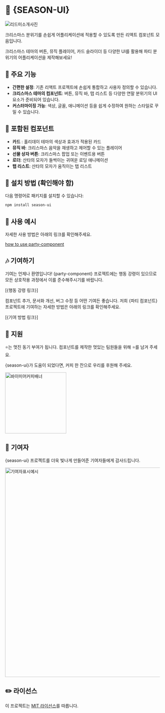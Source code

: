 # 🎄 {SEASON-UI}

![리드미소개사진](https://github.com/user-attachments/assets/736d3bc7-7195-4945-ad6c-c40a10d21a53)

크리스마스 분위기를 손쉽게 어플리케이션에 적용할 수 있도록 만든 리액트 컴포넌트 모음입니다.

크리스마스 테마의 버튼, 뮤직 플레이어, 카드 슬라이더 등 다양한 UI를 활용해 파티 분위기의 어플리케이션을 제작해보세요!

## 🎅 주요 기능

- **간편한 설정**: 기존 리액트 프로젝트에 손쉽게 통합하고 사용자 정의할 수 있습니다.
- **크리스마스 테마의 컴포넌트**: 버튼, 뮤직 바, 탭 리스트 등 다양한 연말 분위기의 UI 요소가 준비되어 있습니다.
- **커스터마이징 가능**: 색상, 글꼴, 애니메이션 등을 쉽게 수정하여 원하는 스타일로 꾸밀 수 있습니다.

## 🎁 포함된 컴포넌트

- **카드** : 홀리데이 테마의 색상과 효과가 적용된 카드
- **뮤직 바**: 크리스마스 음악을 재생하고 제어할 수 있는 플레이어
- **선물 상자 버튼**: 크리스마스 팝업 또는 이벤트용 버튼
- **로더**: 산타의 모자가 들썩이는 귀여운 로딩 애니메이션
- **탭 리스트**: 산타의 모자가 움직이는 탭 리스트

## 🎨 설치 방법 (확인해야 함)

다음 명령어로 패키지를 설치할 수 있습니다:

```bash
npm install season-ui
```

## 🎄 사용 예시

자세한 사용 방법은 아래의 링크를 확인해주세요.

[how to use party-component](https://672ac48d7049f10e7114725c-yihgmsplsk.chromatic.com/?path=/docs/components-tablist--docs) 

## 🎶 기여하기

기여는 언제나 환영입니다! {party-component} 프로젝트에는 행동 강령이 있으므로 모든 상호작용 과정에서 이를 준수해주시기를 바랍니다.

[{행동 강령 링크}]

컴포넌트 추가, 문서화 개선, 버그 수정 등 어떤 기여든 좋습니다. 저희 {파티 컴포넌트} 프로젝트에 기여하는 자세한 방법은 아래의 링크를 확인해주세요.

[{기여 방법 링크}]

## 🙏 지원 

⭐️는 멋진 동기 부여가 됩니다. 컴포넌트를 제작한 멋있는 팀원들을 위해 ⭐️를 남겨 주세요.

{season-ui}가 도움이 되었다면, 커피 한 잔으로 우리를 후원해 주세요.

<img width="199" alt="바이미어커피배너" src="https://github.com/user-attachments/assets/155034f2-8549-440f-bb5a-6c22a00998d1">

## 🌟 기여자 

{season-ui} 프로젝트를 더욱 빛나게 만들어준 기여자들에게 감사드립니다.

<img width="682" alt="기여자표시예시" src="https://github.com/user-attachments/assets/c846a986-972a-4cc9-b027-5a2ebc275ba6">


## ✏️ 라이선스

이 프로젝트는 [MIT 라이선스](https://github.com/all-contributors/all-contributors/blob/master/LICENSE)를 따릅니다.
